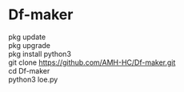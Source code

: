# Df-maker

pkg update       
pkg upgrade        
pkg install python3        
git clone https://github.com/AMH-HC/Df-maker.git       
cd Df-maker         
python3 loe.py
